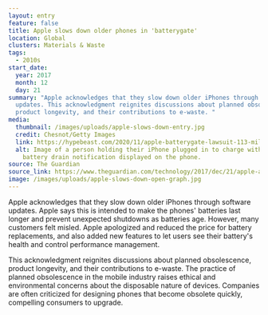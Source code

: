 ```yaml
---
layout: entry
feature: false
title: Apple slows down older phones in 'batterygate'
location: Global
clusters: Materials & Waste
tags:
  - 2010s
start_date:
  year: 2017
  month: 12
  day: 21
summary: "Apple acknowledges that they slow down older iPhones through software
  updates. This acknowledgment reignites discussions about planned obsolescence,
  product longevity, and their contributions to e-waste. "
media:
  thumbnail: /images/uploads/apple-slows-down-entry.jpg
  credit: Chesnot/Getty Images
  link: https://hypebeast.com/2020/11/apple-batterygate-lawsuit-113-million-usd-fine
  alt: Image of a person holding their iPhone plugged in to charge with the
    battery drain notification displayed on the phone.
source: The Guardian
source_link: https://www.theguardian.com/technology/2017/dec/21/apple-admits-slowing-older-iphones-because-of-flagging-batteries
image: /images/uploads/apple-slows-down-open-graph.jpg
---
```

Apple acknowledges that they slow down older iPhones through software updates. Apple says this is intended to make the phones' batteries last longer and prevent unexpected shutdowns as batteries age. However, many customers felt misled. Apple apologized and reduced the price for battery replacements, and also added new features to let users see their battery's health and control performance management.

This acknowledgment reignites discussions about planned obsolescence, product longevity, and their contributions to e-waste. The practice of planned obsolescence in the mobile industry raises ethical and environmental concerns about the disposable nature of devices. Companies are often criticized for designing phones that become obsolete quickly, compelling consumers to upgrade.